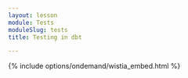 ```yaml
---
layout: lesson
module: Tests
moduleSlug: tests
title: Testing in dbt

---
```


{% include options/ondemand/wistia_embed.html %}
